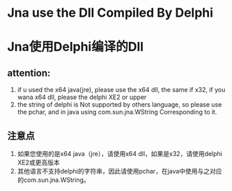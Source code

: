 # Jna use the Dll Compiled By Delphi 

# Jna使用Delphi编译的Dll

## attention:

1. if u used the x64 java(jre), please use the x64 dll, the same if x32, if you wana x64 dll, please the delphi  XE2 or upper
2. the string of delphi  is Not supported by others language, so please use the pchar, and in java using com.sun.jna.WString Corresponding to it. 

## 注意点

1. 如果您使用的是x64 java（jre），请使用x64 dll，如果是x32，请使用delphi XE2或更高版本
2. 其他语言不支持delphi的字符串，因此请使用pchar，在java中使用与之对应的com.sun.jna.WString。